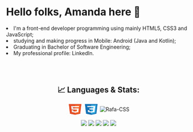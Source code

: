 <h1>Hello folks, Amanda here 👋</b></h1>

<ur>
  <li>I'm a front-end developer programming using mainly HTML5, CSS3 and JavaScript;</li>
  <li>studying and making progress in Mobile: Android (Java and Kotlin);</li>
  <li> Graduating in Bachelor of Software Engineering;</li>
  <li>My professional profile: LinkedIn.</li>
  
<br>
</p>
  
<br>


   <div align="center">






<h2 align="center"> &#x1f4c8; Languages & Stats:</h2>

<div>
<img align="center" alt="Rafa-HTML" height="30" width="40" src="https://raw.githubusercontent.com/devicons/devicon/master/icons/html5/html5-original.svg">
<img align="center" alt="Rafa-CSS" height="30" width="40" src="https://raw.githubusercontent.com/devicons/devicon/master/icons/css3/css3-original.svg">
<img align="center" alt="Rafa-CSS" height="30" width="40" src="https://cdn.jsdelivr.net/gh/devicons/devicon/icons/javascript/javascript-original.svg" />
          
</div>
  
<p align="center">
 
![](http://github-profile-summary-cards.vercel.app/api/cards/stats?username=amandasboza&theme=nord_dark)
![](http://github-profile-summary-cards.vercel.app/api/cards/productive-time?username=amandasboza&theme=nord_dark&utcOffset=8)
![](http://github-profile-summary-cards.vercel.app/api/cards/most-commit-language?username=amandasboza&theme=nord_dark)
![](http://github-profile-summary-cards.vercel.app/api/cards/repos-per-language?username=amandasboza&theme=nord_dark)
![](http://github-profile-summary-cards.vercel.app/api/cards/profile-details?username=amandasboza&theme=nord_dark)
##
  
</html>
